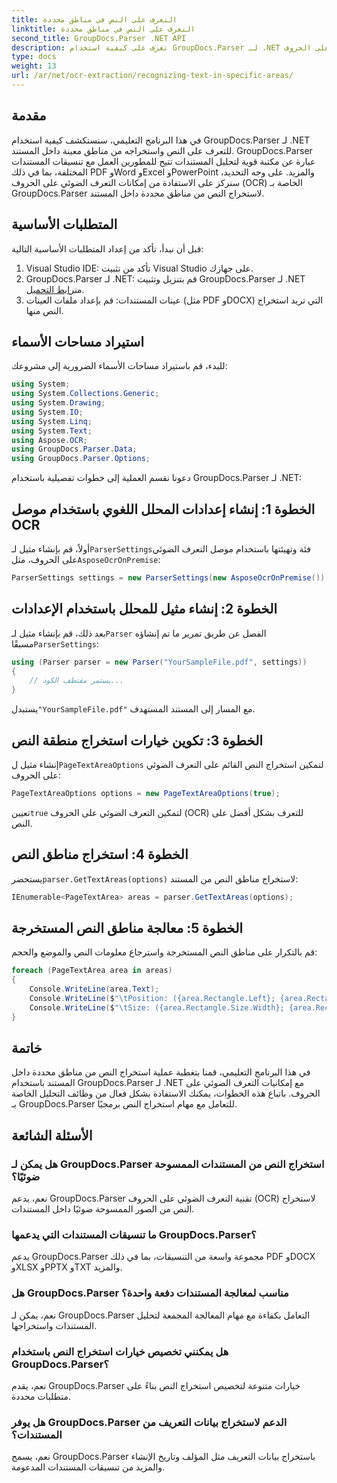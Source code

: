 ```yaml
---
title: التعرف على النص في مناطق محددة
linktitle: التعرف على النص في مناطق محددة
second_title: GroupDocs.Parser .NET API
description: تعرف على كيفية استخدام GroupDocs.Parser لـ .NET لاستخراج النص من مناطق محددة في المستندات التي تتمتع بإمكانيات التعرف الضوئي على الحروف.
type: docs
weight: 13
url: /ar/net/ocr-extraction/recognizing-text-in-specific-areas/
---
```

## مقدمة
في هذا البرنامج التعليمي، سنستكشف كيفية استخدام GroupDocs.Parser لـ .NET للتعرف على النص واستخراجه من مناطق معينة داخل المستند. GroupDocs.Parser عبارة عن مكتبة قوية لتحليل المستندات تتيح للمطورين العمل مع تنسيقات المستندات المختلفة، بما في ذلك PDF وWord وExcel وPowerPoint والمزيد. على وجه التحديد، سنركز على الاستفادة من إمكانات التعرف الضوئي على الحروف (OCR) الخاصة بـ GroupDocs.Parser لاستخراج النص من مناطق محددة داخل المستند.
## المتطلبات الأساسية
قبل أن نبدأ، تأكد من إعداد المتطلبات الأساسية التالية:
1. Visual Studio IDE: تأكد من تثبيت Visual Studio على جهازك.
2.  GroupDocs.Parser لـ .NET: قم بتنزيل وتثبيت GroupDocs.Parser لـ .NET من[رابط التحميل](https://releases.groupdocs.com/parser/net/).
3. عينات المستندات: قم بإعداد ملفات العينات (مثل PDF وDOCX) التي تريد استخراج النص منها.

## استيراد مساحات الأسماء
للبدء، قم باستيراد مساحات الأسماء الضرورية إلى مشروعك:
```csharp
using System;
using System.Collections.Generic;
using System.Drawing;
using System.IO;
using System.Linq;
using System.Text;
using Aspose.OCR;
using GroupDocs.Parser.Data;
using GroupDocs.Parser.Options;
```

دعونا نقسم العملية إلى خطوات تفصيلية باستخدام GroupDocs.Parser لـ .NET:
## الخطوة 1: إنشاء إعدادات المحلل اللغوي باستخدام موصل OCR
 أولاً، قم بإنشاء مثيل لـ`ParserSettings`فئة وتهيئتها باستخدام موصل التعرف الضوئي على الحروف، مثل`AsposeOcrOnPremise`:
```csharp
ParserSettings settings = new ParserSettings(new AsposeOcrOnPremise());
```
## الخطوة 2: إنشاء مثيل للمحلل باستخدام الإعدادات
 بعد ذلك، قم بإنشاء مثيل لـ`Parser` الفصل عن طريق تمرير ما تم إنشاؤه مسبقًا`ParserSettings`:
```csharp
using (Parser parser = new Parser("YourSampleFile.pdf", settings))
{
    // يستمر مقتطف الكود...
}
```
 يستبدل`"YourSampleFile.pdf"` مع المسار إلى المستند المستهدف.
## الخطوة 3: تكوين خيارات استخراج منطقة النص
 إنشاء مثيل ل`PageTextAreaOptions` لتمكين استخراج النص القائم على التعرف الضوئي على الحروف:
```csharp
PageTextAreaOptions options = new PageTextAreaOptions(true);
```
 تعيين`true` لتمكين التعرف الضوئي على الحروف (OCR) للتعرف بشكل أفضل على النص.
## الخطوة 4: استخراج مناطق النص
 يستحضر`parser.GetTextAreas(options)` لاستخراج مناطق النص من المستند:
```csharp
IEnumerable<PageTextArea> areas = parser.GetTextAreas(options);
```
## الخطوة 5: معالجة مناطق النص المستخرجة
قم بالتكرار على مناطق النص المستخرجة واسترجاع معلومات النص والموضع والحجم:
```csharp
foreach (PageTextArea area in areas)
{
    Console.WriteLine(area.Text);
    Console.WriteLine($"\tPosition: ({area.Rectangle.Left}; {area.Rectangle.Top})");
    Console.WriteLine($"\tSize: ({area.Rectangle.Size.Width}; {area.Rectangle.Size.Height})");
}
```

## خاتمة
في هذا البرنامج التعليمي، قمنا بتغطية عملية استخراج النص من مناطق محددة داخل المستند باستخدام GroupDocs.Parser لـ .NET مع إمكانيات التعرف الضوئي على الحروف. باتباع هذه الخطوات، يمكنك الاستفادة بشكل فعال من وظائف التحليل الخاصة بـ GroupDocs.Parser للتعامل مع مهام استخراج النص برمجيًا.

## الأسئلة الشائعة
### هل يمكن لـ GroupDocs.Parser استخراج النص من المستندات الممسوحة ضوئيًا؟
نعم، يدعم GroupDocs.Parser تقنية التعرف الضوئي على الحروف (OCR) لاستخراج النص من الصور الممسوحة ضوئيًا داخل المستندات.
### ما تنسيقات المستندات التي يدعمها GroupDocs.Parser؟
يدعم GroupDocs.Parser مجموعة واسعة من التنسيقات، بما في ذلك PDF وDOCX وXLSX وPPTX وTXT والمزيد.
### هل GroupDocs.Parser مناسب لمعالجة المستندات دفعة واحدة؟
نعم، يمكن لـ GroupDocs.Parser التعامل بكفاءة مع مهام المعالجة المجمعة لتحليل المستندات واستخراجها.
### هل يمكنني تخصيص خيارات استخراج النص باستخدام GroupDocs.Parser؟
نعم، يقدم GroupDocs.Parser خيارات متنوعة لتخصيص استخراج النص بناءً على متطلبات محددة.
### هل يوفر GroupDocs.Parser الدعم لاستخراج بيانات التعريف من المستندات؟
نعم، يسمح GroupDocs.Parser باستخراج بيانات التعريف مثل المؤلف وتاريخ الإنشاء والمزيد من تنسيقات المستندات المدعومة.